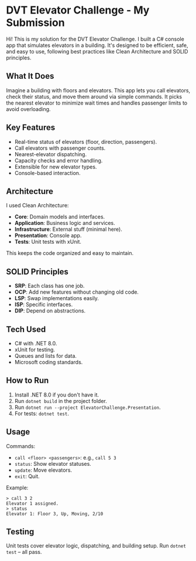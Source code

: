 # DVT Elevator Challenge - My Submission

Hi! This is my solution for the DVT Elevator Challenge. I built a C# console app that simulates elevators in a building. It's designed to be efficient, safe, and easy to use, following best practices like Clean Architecture and SOLID principles.

## What It Does

Imagine a building with floors and elevators. This app lets you call elevators, check their status, and move them around via simple commands. It picks the nearest elevator to minimize wait times and handles passenger limits to avoid overloading.

## Key Features

- Real-time status of elevators (floor, direction, passengers).
- Call elevators with passenger counts.
- Nearest-elevator dispatching.
- Capacity checks and error handling.
- Extensible for new elevator types.
- Console-based interaction.

## Architecture

I used Clean Architecture:
- **Core**: Domain models and interfaces.
- **Application**: Business logic and services.
- **Infrastructure**: External stuff (minimal here).
- **Presentation**: Console app.
- **Tests**: Unit tests with xUnit.

This keeps the code organized and easy to maintain.

## SOLID Principles

- **SRP**: Each class has one job.
- **OCP**: Add new features without changing old code.
- **LSP**: Swap implementations easily.
- **ISP**: Specific interfaces.
- **DIP**: Depend on abstractions.

## Tech Used

- C# with .NET 8.0.
- xUnit for testing.
- Queues and lists for data.
- Microsoft coding standards.

## How to Run

1. Install .NET 8.0 if you don't have it.
2. Run `dotnet build` in the project folder.
3. Run `dotnet run --project ElevatorChallenge.Presentation`.
4. For tests: `dotnet test`.

## Usage

Commands:
- `call <floor> <passengers>`: e.g., `call 5 3`
- `status`: Show elevator statuses.
- `update`: Move elevators.
- `exit`: Quit.

Example:
```
> call 3 2
Elevator 1 assigned.
> status
Elevator 1: Floor 3, Up, Moving, 2/10
```

## Testing

Unit tests cover elevator logic, dispatching, and building setup. Run `dotnet test` – all pass.

